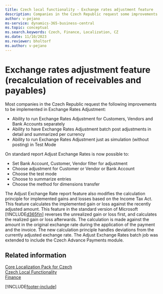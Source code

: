 ```yaml
---
title: Czech local functionality - Exchange rates adjustment feature 
description: Companies in the Czech Republic request some improvements in the Exchange Rates Adjustment feature in the Czech version of Business Central.
author: v-pejano
ms-service: dynamics-365-business-central
ms.topic: conceptual
ms.search.keywords: Czech, Finance, Localization, CZ
ms.date: 11/10/2023
ms.reviewer: bholtorf
ms.author: v-pejano
---
```


# Exchange rates adjustment feature (recalculation of receivables and payables) 

Most companies in the Czech Republic request the following improvements to be implemented in Exchange Rates Adjustment:

- Ability to run Exchange Rates Adjustment for Customers, Vendors and Bank Accounts separately
- Ability to have Exchange Rates Adjustment batch post adjustments in detail and summarized per currency
- Ability to run Exchange Rates Adjustment just as simulation (without posting) in Test Mode

On standard report Adjust Exchange Rates is now possible to:

- Set Bank Account, Customer, Vendor filter for adjustment
- Choose adjustment for Customer or Vendor or Bank Account
- Choose the test mode
- Choose to summarize entries
- Choose the method for dimensions transfer

The Adjust Exchange Rate report feature also modifies the calculation principle for implemented gains and losses based on the Income Tax Act. This feature calculates the implemented gain or loss against the recently adjusted amount.
This feature in the standard version of Microsoft [!INCLUDE[d365fin](../../includes/d365fin_long_md.md)] reverses the unrealized gain or loss first, and calculates the realized gain or loss afterwards. The calculation is made against the amount in the original exchange rate during the application of the payment and the invoice.
The new calculation principle handles deviations from the currently adjusted exchange rate.
The Adjust Exchange Rates batch job was extended to include the Czech Advance Payments module.

## Related information

[Core Localization Pack for Czech](ui-extensions-core-localization-pack-cz.md)  
[Czech Local Functionality](czech-local-functionality.md)  
[Finance](../../finance.md)  


[!INCLUDE[footer-include](../../includes/footer-banner.md)]